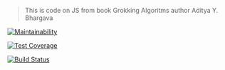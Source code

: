 > This is code on JS from book Grokking Algoritms author Aditya Y. Bhargava

[![Maintainability](https://api.codeclimate.com/v1/badges/c2acead7b75e38c3ad3d/maintainability)](https://codeclimate.com/github/MrBlackBear/GrokkingAlgoritms/maintainability)

[![Test Coverage](https://api.codeclimate.com/v1/badges/c2acead7b75e38c3ad3d/test_coverage)](https://codeclimate.com/github/MrBlackBear/GrokkingAlgoritms/test_coverage)

[![Build Status](https://travis-ci.org/MrBlackBear/GrokkingAlgoritms.svg?branch=master)](https://travis-ci.org/MrBlackBear/GrokkingAlgoritms)